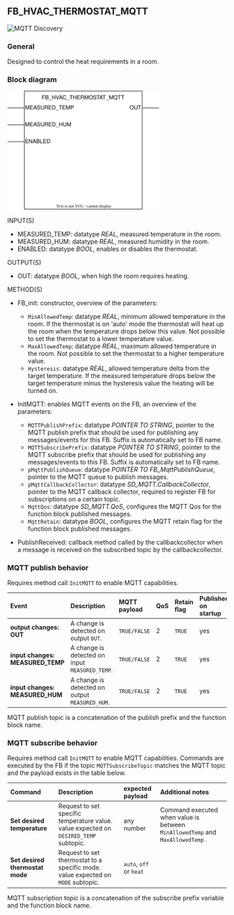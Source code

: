 ## FB_HVAC_THERMOSTAT_MQTT
![MQTT Discovery](https://img.shields.io/badge/MQTT%20Discovery-brightgreen)

### **General**

Designed to control the heat requirements in a room.

### **Block diagram**

<img src="../_img/FB_HVAC_THERMOSTAT_MQTT.svg" width="350">

INPUT(S)

- MEASURED_TEMP: datatype _REAL_, measured temperature in the room.
- MEASURED_HUM: datatype _REAL_, measured humidity in the room.
- ENABLED: datatype _BOOL_, enables or disables the thermostat.

OUTPUT(S)

- OUT: datatype _BOOL_, when high the room requires heating.

METHOD(S)

- FB_init: constructor, overview of the parameters:
  - `MinAllowedTemp`: datatype _REAL_, minimum allowed temperature in the room. If the thermostat is on 'auto' mode the thermostat will heat up the room when the temperature drops below this value. Not possible to set the thermostat to a lower temperature value.
  - `MaxAllowedTemp`: datatype _REAL_, maximum allowed temperature in the room. Not possible to set the thermostat to a higher temperature value.
  - `Hysteresis`: datatype _REAL_, allowed temperature delta from the target temperature. If the measured temperature drops below the target temperature minus the hysteresis value the heating will be turned on.

- InitMQTT: enables MQTT events on the FB, an overview of the parameters:
  - `MQTTPublishPrefix`: datatype _POINTER TO STRING_, pointer to the MQTT publish prefix that should be used for publishing any messages/events for this FB. Suffix is automatically set to FB name.
  - `MQTTSubscribePrefix`: datatype _POINTER TO STRING_, pointer to the MQTT subscribe prefix that should be used for publishing any messages/events to this FB. Suffix is automatically set to FB name.
  - `pMqttPublishQueue`: datatype _POINTER TO FB_MqttPublishQueue_, pointer to the MQTT queue to publish messages.
  - `pMqttCallbackCollector`: datatype _SD_MQTT.CallbackCollector_, pointer to the MQTT callback collector, required to register FB for subscriptions on a certain topic.
  - `MqttQos`: datatype _SD_MQTT.QoS_, configures the MQTT Qos for the function block published messages.
  - `MqttRetain`: datatype _BOOL_, configures the MQTT retain flag for the function block published messages.
- PublishReceived: callback method called by the callbackcollector when a message is received on the subscribed topic by the callbackcollector.


### **MQTT publish behavior**

Requires method call `InitMQTT` to enable MQTT capabilities.

| Event                 | Description                         | MQTT payload | QoS                                  | Retain flag                          | Published on startup                 |
| :-------------------- | :---------------------------------- | :----------- | :----------------------------------- | :----------------------------------- | :----------------------------------- |
| **output changes: OUT** | A change is detected on output `OUT`. | `TRUE/FALSE` | 2 | `TRUE` | yes |
| **input changes: MEASURED_TEMP** | A change is detected on input `MEASURED_TEMP`. | `TRUE/FALSE` | 2 | `TRUE` | yes |
| **input changes: MEASURED_HUM** | A change is detected on output `MEASURED_HUM`. | `TRUE/FALSE` | 2 | `TRUE` | yes |

MQTT publish topic is a concatenation of the publish prefix and the function block name.

### **MQTT subscribe behavior**

Requires method call `InitMQTT` to enable MQTT capabilities. Commands are executed by the FB if the topic `MQTTSubscribeTopic` matches the MQTT topic and the payload exists in the table below.

| Command                     | Description                                          | expected payload | Additional notes                                                 |
| :-------------------------- | :--------------------------------------------------- | :--------------- | :--------------------------------------------------------------- |
| **Set desired temperature**  | Request to set specific temperature value. value expected on `DESIRED_TEMP` subtopic.                   | any number          | Command executed when value is between `MinAllowedTemp` and `MaxAllowedTemp` . |
| **Set desired thermostat mode**  | Request to set thermostat to a specific mode. value expected on `MODE` subtopic.                   | `auto`, `off` or `heat`  |  |

MQTT subscription topic is a concatenation of the subscribe prefix variable and the function block name.
